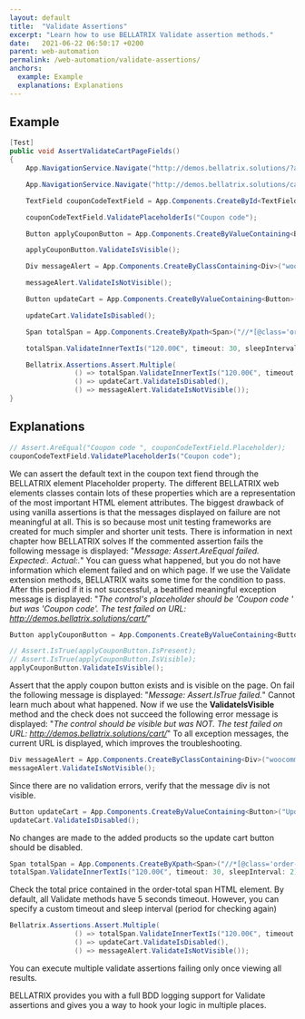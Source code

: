 ```yaml
---
layout: default
title:  "Validate Assertions"
excerpt: "Learn how to use BELLATRIX Validate assertion methods."
date:   2021-06-22 06:50:17 +0200
parent: web-automation
permalink: /web-automation/validate-assertions/
anchors:
  example: Example
  explanations: Explanations
---
```

Example
-------
```csharp
[Test]
public void AssertValidateCartPageFields()
{
    App.NavigationService.Navigate("http://demos.bellatrix.solutions/?add-to-cart=26");

    App.NavigationService.Navigate("http://demos.bellatrix.solutions/cart/");

    TextField couponCodeTextField = App.Components.CreateById<TextField>("coupon_code");

    couponCodeTextField.ValidatePlaceholderIs("Coupon code");

    Button applyCouponButton = App.Components.CreateByValueContaining<Button>("Apply coupon");

    applyCouponButton.ValidateIsVisible();

    Div messageAlert = App.Components.CreateByClassContaining<Div>("woocommerce-message");

    messageAlert.ValidateIsNotVisible();

    Button updateCart = App.Components.CreateByValueContaining<Button>("Update cart");

    updateCart.ValidateIsDisabled();

    Span totalSpan = App.Components.CreateByXpath<Span>("//*[@class='order-total']//span");

    totalSpan.ValidateInnerTextIs("120.00€", timeout: 30, sleepInterval: 2);

    Bellatrix.Assertions.Assert.Multiple(
                () => totalSpan.ValidateInnerTextIs("120.00€", timeout: 30, sleepInterval: 2),
                () => updateCart.ValidateIsDisabled(),
                () => messageAlert.ValidateIsNotVisible());
}
```

Explanations
------------
```csharp
// Assert.AreEqual("Coupon code ", couponCodeTextField.Placeholder);
couponCodeTextField.ValidatePlaceholderIs("Coupon code");
```
We can assert the default text in the coupon text fiend through the BELLATRIX element Placeholder property.
The different BELLATRIX web elements classes contain lots of these properties which are a representation of the most important HTML element attributes. The biggest drawback of using vanilla assertions is that the messages displayed on failure are not meaningful at all. This is so because most unit testing frameworks are created for much simpler and shorter unit tests. There is information in next chapter how BELLATRIX solves
If the commented assertion fails the following message is displayed: 
"*Message: Assert.AreEqual failed. Expected:<Coupon code >. Actual:<Coupon code>.*"
You can guess what happened, but you do not have information which element failed and on which page. If we use the Validate extension methods, BELLATRIX waits some time for the condition to pass. After this period if it is not successful, a beatified meaningful exception message is displayed:
"*The control's placeholder should be 'Coupon code ' but was 'Coupon code'. The test failed on URL: http://demos.bellatrix.solutions/cart/*"
```csharp
Button applyCouponButton = App.Components.CreateByValueContaining<Button>("Apply coupon");

// Assert.IsTrue(applyCouponButton.IsPresent);
// Assert.IsTrue(applyCouponButton.IsVisible);
applyCouponButton.ValidateIsVisible();
```
Assert that the apply coupon button exists and is visible on the page. On fail the following message is displayed: "*Message: Assert.IsTrue failed.*" Cannot learn much about what happened.
Now if we use the **ValidateIsVisible** method and the check does not succeed the following error message is displayed: "*The control should be visible but was NOT. The test failed on URL: http://demos.bellatrix.solutions/cart/*" 
To all exception messages, the current URL is displayed, which improves the troubleshooting.
```csharp
Div messageAlert = App.Components.CreateByClassContaining<Div>("woocommerce-message");
messageAlert.ValidateIsNotVisible();
```
Since there are no validation errors, verify that the message div is not visible.
```csharp
Button updateCart = App.Components.CreateByValueContaining<Button>("Update cart");
updateCart.ValidateIsDisabled();
```
No changes are made to the added products so the update cart button should be disabled.
```csharp
Span totalSpan = App.Components.CreateByXpath<Span>("//*[@class='order-total']//span");
totalSpan.ValidateInnerTextIs("120.00€", timeout: 30, sleepInterval: 2);
```
Check the total price contained in the order-total span HTML element. By default, all Validate methods have 5 seconds timeout. However, you can specify a custom timeout and sleep interval (period for checking again)
```csharp
Bellatrix.Assertions.Assert.Multiple(
                () => totalSpan.ValidateInnerTextIs("120.00€", timeout: 30, sleepInterval: 2),
                () => updateCart.ValidateIsDisabled(),
                () => messageAlert.ValidateIsNotVisible());
```
You can execute multiple validate assertions failing only once viewing all results.

BELLATRIX provides you with a full BDD logging support for Validate assertions and gives you a way to hook your logic in multiple places.